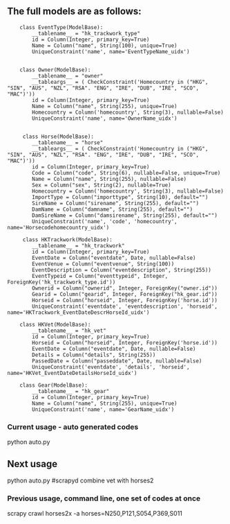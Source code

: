 ##  The full models are as follows:

		class EventType(ModelBase):
		    __tablename__ = "hk_trackwork_type"
		    id = Column(Integer, primary_key=True)
		    Name = Column("name", String(100), unique=True)
		    UniqueConstraint('name', name='EventTypeName_uidx')


		class Owner(ModelBase):
		    __tablename__ = "owner"
		    __tableargs__ = ( CheckConstraint('Homecountry in ("HKG", "SIN", "AUS", "NZL", "RSA". "ENG", "IRE", "DUB", "IRE", "SCO", "MAC")'))
		    id = Column(Integer, primary_key=True)
		    Name = Column("name", String(255), unique=True)
		    Homecountry = Column('homecountry', String(3), nullable=False)
		    UniqueConstraint('name', name='OwnerName_uidx')


		 class Horse(ModelBase):
		    __tablename__ = "horse"
		    __tableargs__ = ( CheckConstraint('Homecountry in ("HKG", "SIN", "AUS", "NZL", "RSA". "ENG", "IRE", "DUB", "IRE", "SCO", "MAC")'))
		    id = Column(Integer, primary_key=True)
		    Code = Column("code", String(6), nullable=False, unique=True)
		    Name = Column("name", String(255), nullable=False)
		    Sex = Column("sex", String(2), nullable=True)
		    Homecountry = Column('homecountry', String(3), nullable=False)
		    ImportType = Column("importtype", String(10), default="")
		    SireName = Column("sirename", String(255), default="")
		    DamName = Column("damname", String(255), default="")
		    DamSireName = Column("damsirename", String(255), default="")
		    UniqueConstraint('name', 'code', 'homecountry', name='Horsecodehomecountry_uidx')

		 class HKTrackwork(ModelBase):
		    __tablename__ = "hk_trackwork"
		    id = Column(Integer, primary_key=True)
		    EventDate = Column("eventdate", Date, nullable=False)
		    EventVenue = Column("eventvenue", String(100))
		    EventDescription = Column("eventdescription", String(255))
		    EventTypeid = Column("eventtypeid", Integer, ForeignKey('hk_trackwork_type.id'))
		    Ownerid = Column("ownerid", Integer, ForeignKey("owner.id"))
		    Gearid = Column("gearid", Integer, ForeignKey("hk_gear.id"))
		    Horseid = Column("horseid", Integer, ForeignKey('horse.id'))
		    UniqueConstraint('eventdate', 'eventdescription', 'horseid', name='HKTrackwork_EventDateDescrHorseId_uidx')

		class HKVet(ModelBase):
		    __tablename__ = "hk_vet"
		    id = Column(Integer, primary_key=True)
		    Horseid = Column("horseid", Integer, ForeignKey('horse.id'))
		    EventDate = Column("eventdate", Date, nullable=False)
		    Details = Column("details", String(255))
		    PassedDate = Column("passeddate", Date, nullable=False)
		    UniqueConstraint('eventdate', 'details', 'horseid', name='HKVet_EventDateDetailsHorseId_uidx')

		class Gear(ModelBase):
		    __tablename__ = "hk_gear"
		    id = Column(Integer, primary_key=True)
		    Name = Column("name", String(255), unique=True)
		    UniqueConstraint('name', name='GearName_uidx')

### Current usage - auto generated codes
python auto.py

## Next usage
python auto.py #scrapyd combine vet with horses2
### Previous usage, command line, one set of codes at once 
scrapy crawl horses2x -a horses=N250,P121,S054,P369,S011

